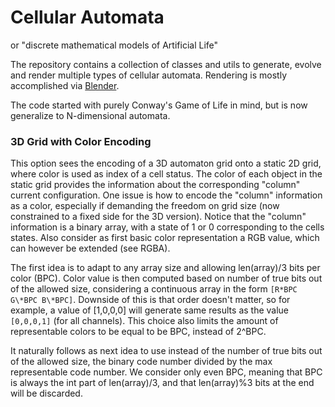 # Cellular Automata
or "discrete mathematical models of Artificial Life"

The repository contains a collection of classes and utils to generate, evolve and render multiple types of cellular automata. Rendering is mostly accomplished via [Blender](https://www.blender.org).

The code started with purely Conway's Game of Life in mind, but is now generalize to N-dimensional automata.

### 3D Grid with Color Encoding
This option sees the encoding of a 3D automaton grid onto a static 2D grid, where color is used as index of a cell status. The color of each object in the static grid provides the information about the corresponding "column" current configuration.
One issue is how to encode the "column" information as a color, especially if demanding the freedom on grid size (now constrained to a fixed side for the 3D version). Notice that the "column" information is a binary array, with a state of 1 or 0 corresponding to the cells states. Also consider as first basic color representation a RGB value, which can however be extended (see RGBA).

The first idea is to adapt to any array size and allowing len(array)/3 bits per color (BPC). Color value is then computed based on number of true bits out of the allowed size, considering a continuous array in the form ``[R*BPC G\*BPC B\*BPC]``. Downside of this is that order doesn't matter, so for example, a value of [1,0,0,0] will generate same results as the value ``[0,0,0,1]`` (for all channels). This choice also limits the amount of representable colors to be equal to be BPC, instead of 2^BPC.

It naturally follows as next idea to use instead of the number of true bits out of the allowed size, the binary code number divided by the max representable code number. We consider only even BPC, meaning that BPC is always the int part of len(array)/3, and that len(array)%3 bits at the end will be discarded.
